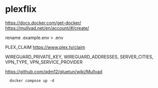 # plexflix

https://docs.docker.com/get-docker/
https://mullvad.net/en/account/#/create/

rename .example.env > .env

PLEX_CLAIM https://www.plex.tv/claim


WIREGUARD_PRIVATE_KEY, WIREGUARD_ADDRESSES, SERVER_CITIES, VPN_TYPE, VPN_SERVICE_PROVIDER

https://github.com/qdm12/gluetun/wiki/Mullvad

```
  docker compose up -d
```
